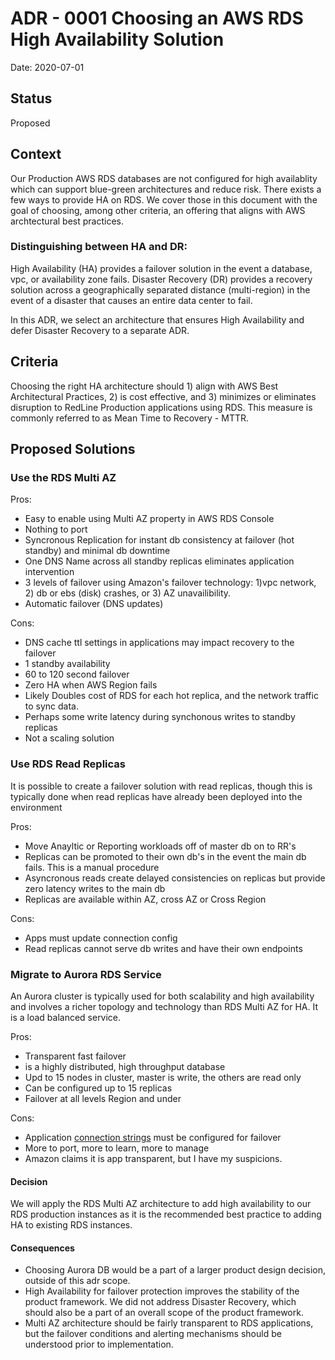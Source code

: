 # ADR - 0001 Choosing an AWS RDS High Availability Solution

Date: 2020-07-01

## Status

Proposed

## Context

Our Production AWS RDS databases are not configured for high availablity which can support blue-green architectures and reduce risk. There exists a few ways to provide HA on RDS. We cover those in this document with the goal of choosing, among other criteria, an offering that aligns with AWS archtectural best practices.

### Distinguishing between HA and DR:

High Availability (HA) provides a failover solution in the event a database, vpc, or availability zone fails. Disaster Recovery (DR) provides a recovery solution across a geographically separated distance (multi-region) in the event of a disaster that causes an entire data center to fail.

In this ADR, we select an architecture that ensures High Availability and defer Disaster Recovery to a separate ADR.

## Criteria

Choosing the right HA architecture should 1) align with AWS Best Architectural Practices, 2) is cost effective, and 3) minimizes or eliminates disruption to RedLine Production applications using RDS. This measure is commonly referred to as Mean Time to Recovery - MTTR.

## Proposed Solutions

### Use the RDS Multi AZ

Pros:

- Easy to enable using Multi AZ property in AWS RDS Console
- Nothing to port
- Syncronous Replication for instant db consistency at failover (hot standby) and minimal db downtime
- One DNS Name across all standby replicas eliminates application intervention
- 3 levels of failover using Amazon's failover technology: 1)vpc network, 2) db or ebs (disk) crashes, or 3) AZ unavailibility.
- Automatic failover (DNS updates)

Cons:

- DNS cache ttl settings in applications may impact recovery to the failover
- 1 standby availability
- 60 to 120 second failover
- Zero HA when AWS Region fails
- Likely Doubles cost of RDS for each hot replica, and the network traffic to sync data.
- Perhaps some write latency during synchonous writes to standby replicas
- Not a scaling solution

### Use RDS Read Replicas

It is possible to create a failover solution with read replicas, though this is typically done when read replicas have already been deployed into the environment

Pros:

- Move Anayltic or Reporting workloads off of master db on to RR's
- Replicas can be promoted to their own db's in the event the main db fails. This is a manual procedure
- Asyncronous reads create delayed consistencies on replicas but provide zero latency writes to the main db
- Replicas are available within AZ, cross AZ or Cross Region

Cons:

- Apps must update connection config
- Read replicas cannot serve db writes and have their own endpoints

### Migrate to Aurora RDS Service

An Aurora cluster is typically used for both scalability and high availability and involves a richer topology and technology than RDS Multi AZ for HA. It is a load balanced service.

Pros:

- Transparent fast failover
- is a highly distributed, high
  throughput database
- Upd to 15 nodes in cluster, master is write, the others are read only
- Can be configured up to 15 replicas
- Failover at all levels Region and under

Cons:

- Application [connection strings](https://docs.aws.amazon.com/AmazonRDS/latest/AuroraUserGuide/AuroraPostgreSQL.BestPractices.html#AuroraPostgreSQL.BestPractices.FastFailover.Configuring.ConnectionString) must be configured for failover
- More to port, more to learn, more to manage
- Amazon claims it is app transparent, but I have my suspicions.

#### Decision

We will apply the RDS Multi AZ architecture to add high availability to our RDS production instances as it is the recommended best practice to adding HA to existing RDS instances.

#### Consequences

- Choosing Aurora DB would be a part of a larger product design decision, outside of this adr scope.
- High Availability for failover protection improves the stability of the product framework. We did not address Disaster Recovery, which should also be a part of an overall scope of the product framework.
- Multi AZ architecture should be fairly transparent to RDS applications, but the failover conditions and alerting mechanisms should be understood prior to implementation.

